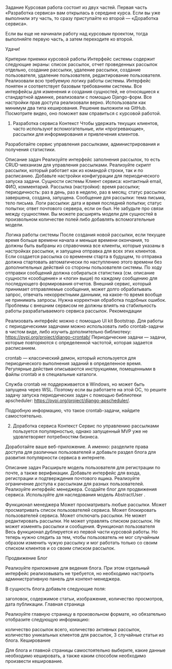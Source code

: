 Задание
Курсовая работа состоит из двух частей. Первая часть «Разработка сервиса» вам открылась в середине курса. Если вы уже выполнили эту часть, то сразу приступайте ко второй — «Доработка сервиса».

Если вы еще не начинали работу над курсовым проектом, тогда выполняйте первую часть, а затем переходите ко второй.

Удачи!

Критерии приемки курсовой работы
Интерфейс системы содержит следующие экраны: список рассылок, отчет проведенных рассылок отдельно, создание рассылки, удаление рассылки, создание пользователя, удаление пользователя, редактирование пользователя.
Реализовали всю требуемую логику работы системы.
Интерфейс понятен и соответствует базовым требованиям системы.
Все интерфейсы для изменения и создания сущностей, не относящиеся к стандартной админке, реализовали с помощью Django-форм.
Все настройки прав доступа реализовали верно.
Использовали как минимум два типа кеширования.
Решение выложили на GitHub.
Посмотрите видео, оно поможет вам справиться с курсовой работой.


1. Разработка сервиса
Контекст
Чтобы удержать текущих клиентов, часто используют вспомогательные, или «прогревающие», рассылки для информирования и привлечения клиентов.

Разработайте сервис управления рассылками, администрирования и получения статистики.

Описание задач
Реализуйте интерфейс заполнения рассылок, то есть CRUD-механизм для управления рассылками.
Реализуйте скрипт рассылки, который работает как из командой строки, так и по расписанию.
Добавьте настройки конфигурации для периодического запуска задачи.
Сущности системы
Клиент сервиса:
контактный email,
ФИО,
комментарий.
Рассылка (настройки):
время рассылки;
периодичность: раз в день, раз в неделю, раз в месяц;
статус рассылки: завершена, создана, запущена.
Сообщение для рассылки:
тема письма,
тело письма.
Логи рассылки:
дата и время последней попытки;
статус попытки;
ответ почтового сервера, если он был.
Не забудьте про связи между сущностями. Вы можете расширять модели для сущностей в произвольном количестве полей либо добавлять вспомогательные модели.

Логика работы системы
После создания новой рассылки, если текущее время больше времени начала и меньше времени окончания, то должны быть выбраны из справочника все клиенты, которые указаны в настройках рассылки, и запущена отправка для всех этих клиентов.
Если создается рассылка со временем старта в будущем, то отправка должна стартовать автоматически по наступлению этого времени без дополнительных действий со стороны пользователя системы.
По ходу отправки сообщений должна собираться статистика (см. описание сущности «сообщение» и «логи» выше) по каждому сообщению для последующего формирования отчетов.
Внешний сервис, который принимает отправляемые сообщения, может долго обрабатывать запрос, отвечать некорректными данными, на какое-то время вообще не принимать запросы. Нужна корректная обработка подобных ошибок. Проблемы с внешним сервисом не должны влиять на стабильность работы разрабатываемого сервиса рассылок.
‍Рекомендации

Реализовать интерфейс можно с помощью UI kit Bootstrap.
Для работы с периодическими задачами можно использовать либо crontab-задачи в чистом виде, либо изучить дополнительно библиотеку: https://pypi.org/project/django-crontab/
‍Периодические задачи — задачи, которые повторяются с определенной частотой, которая задается расписанием.

‍crontab — классический демон, который используется для периодического выполнения заданий в определенное время. Регулярные действия описываются инструкциями, помещенными в файлы crontab и в специальные каталоги.

Служба crontab не поддерживается в Windows, но может быть запущена через WSL. Поэтому если вы работаете на этой ОС, то решите задачу запуска периодических задач с помощью библиотеки apscheduler: https://pypi.org/project/django-apscheduler/.

Подробную информацию, что такое crontab-задачи, найдите самостоятельно.

2. Доработка сервиса
Контекст
Сервис по управлению рассылками пользуется популярностью, однако запущенный MVP уже не удовлетворяет потребностям бизнеса.

Доработайте ваше веб-приложение. А именно: разделите права доступа для различных пользователей и добавьте раздел блога для развития популярности сервиса в интернете.

Описание задач
Расширьте модель пользователя для регистрации по почте, а также верификации.
Добавьте интерфейс для входа, регистрации и подтверждения почтового ящика.
Реализуйте ограничение доступа к рассылкам для разных пользователей.
Реализуйте интерфейс менеджера.
Создайте блог для продвижения сервиса.
Используйте для наследования модель 
AbstractUser
.

Функционал менеджера
Может просматривать любые рассылки.
Может просматривать список пользователей сервиса.
Может блокировать пользователей сервиса.
Может отключать рассылки.
Не может редактировать рассылки.
Не может управлять списком рассылок.
Не может изменять рассылки и сообщения.
Функционал пользователя
Весь функционал дублируется из первой части курсовой работы. Но теперь нужно следить за тем, чтобы пользователь не мог случайным образом изменить чужую рассылку и мог работать только со своим списком клиентов и со своим списком рассылок.

Продвижение
Блог

Реализуйте приложение для ведения блога. При этом отдельный интерфейс реализовывать не требуется, но необходимо настроить административную панель для контент-менеджера.

В сущность блога добавьте следующие поля:

заголовок,
содержимое статьи,
изображение,
количество просмотров,
дата публикации.
Главная страница

Реализуйте главную страницу в произвольном формате, но обязательно отобразите следующую информацию:

количество рассылок всего,
количество активных рассылок,
количество уникальных клиентов для рассылок,
3 случайные статьи из блога.
Кеширование

Для блога и главной страницы самостоятельно выберите, какие данные необходимо кешировать, а также каким способом необходимо произвести кеширование.